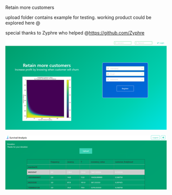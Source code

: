 Retain more customers

upload folder contains example for testing. working product could be explored here @

special thanks to Zyphre who helped @https://github.com/Zyphre

![Homepage](https://github.com/ZhengTzer/npt/blob/master/01-home-page.png)

![Result](https://github.com/ZhengTzer/npt/blob/master/02-result-page.png)

